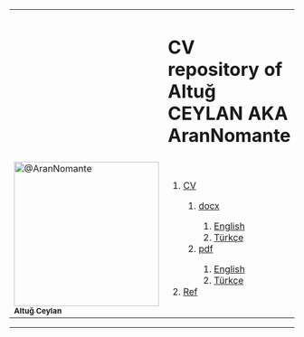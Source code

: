 <table>
<th>
<td><h1>CV repository of Altuğ CEYLAN AKA AranNomante</h1></td>
<td>
<h3>Repo folder structure navigation</h3>
</td>
</th>
<tr>
<td>
<a class="" data-hovercard-type="user" data-hovercard-url="/users/jadjoubran/hovercard" data-octo-click="hovercard-link-click" data-octo-dimensions="link_type:self" href="/AranNomante">
          <img class="d-block avatar-user" src="https://avatars1.githubusercontent.com/u/44326591" width="256" height="256" alt="@AranNomante">
		<br><sub><b>Altuğ Ceylan</b></sub>
</a>
</td>
<td>
<ol>
<li><a href="./CV">CV</a></li>
	<ol>
		<li><a href="./CV/Docx">docx</a></li>
		<ol>
			<li><a href="./CV/Docx/English">English</a></li>
			<li><a href="./CV/Docx/Türkçe">Türkçe</a></li>
		</ol>
		<li><a href="./CV/Pdf">pdf</a></li>
		<ol>
			<li><a href="./CV/Pdf/English">English</a></li>
			<li><a href="./CV/Pdf/Türkçe">Türkçe</a></li>
		</ol>
	</ol>
	<li class="list-group-item"><a href="./Ref">Ref</a></li>
</ol>
</td>
</tr>
</table>
<hr>